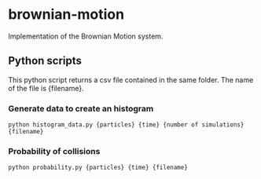 # brownian-motion
Implementation of the Brownian Motion system.

## Python scripts

This python script returns a csv file contained in the same folder. The name of the file is {filename}.


### Generate data to create an histogram

```
python histogram_data.py {particles} {time} {number of simulations} {filename}
```

### Probability of collisions

```
python probability.py {particles} {time} {filename}
```
